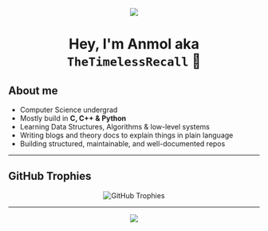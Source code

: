 <p align="center">
  <img src="https://capsule-render.vercel.app/api?type=waving&color=gradient&text=Welcome%20&height=100&section=header"/>
</p>

<h1 align="center">
  Hey, I'm Anmol aka <code>TheTimelessRecall</code> 👾
</h1>


## About me

-  Computer Science undergrad
-  Mostly build in **C, C++ & Python**
-  Learning Data Structures, Algorithms & low-level systems
-  Writing blogs and theory docs to explain things in plain language
-  Building structured, maintainable, and well-documented repos


---



## GitHub Trophies
<p align="center">
  <img src="https://github-profile-trophy.vercel.app/?username=TheTimelessRecall&theme=darkhub&no-frame=true&margin-w=5&margin-h=5" alt="GitHub Trophies" />
</p>

---
<p align="center">
  <img src="https://readme-typing-svg.demolab.com?font=Fira+Code&size=22&pause=1000&center=true&vCenter=true&width=435&lines=Writing+code...;Breaking+things...;Trying+to+fix+it..." />
</p>


